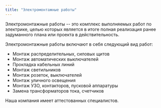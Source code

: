 ```yaml
---
title: "Электромонтажные работы"
---
```


Электромонтажные работы -- это комплекс выполняемых работ по электрике, целью которых является в итоге полная реализация ранее задуманного плана или проекта в действительность.

Электромонтажные работы включают в себя следующий вид работ:

- Монтаж распределительных, силовых щитов
- Монтаж автоматических выключателей
- Прокладка кабельных линий
- Монтаж светильников
- Монтаж розеток, выключателей
- Монтаж уличного освещения
- Монтаж УЗО, контакторов, пусковой аппаратуры
- Замена трансформаторов тока, счетчиков

Наша компания имеет аттестованных специалистов.
